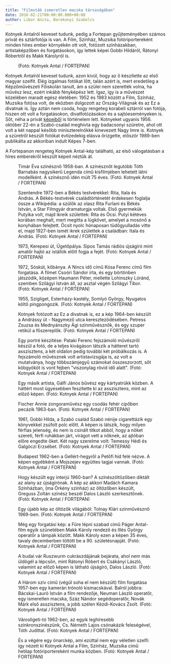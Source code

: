 ```yaml
---
title: "Filmstáb ismeretlen macska társaságában"
date: 2016-02-21T00:00:00.000+00:00
author: Libor Anita, Barakonyi Szabolcs
---
```


Kotnyek Antalról keveset tudunk, pedig a Fortepan gyűjteményében számos privát és sztárfotója is van. A Film, Színház, Muzsika fotóriportereként minden híres ember környékén ott volt, fotózott színházakban, artistaképzőben és forgatásokon, így lettek képei Gobbi Hildáról, Rátonyi Róbertről és Makk Károlyról is.

<figure>
<img src="/images/11096157_fe2575c25fa366012ae201b3d5a5648d_wm.jpg" alt="" />
<figcaption>(Fotó: Kotnyek Antal / FORTEPAN)</figcaption>
</figure>

Kotnyek Antalról keveset tudunk, azon kívül, hogy az ő készítette az első magyar szelfit. Elég izgalmas fotókat lőtt, talán azért is, mert eredetileg a Képzőművészeti Főiskolán tanult, ám a szülei nem szerették volna, ha művész lesz, ezért inkább fényképész lett. Igaz, így is a művészet közelében maradt egész életében: 1952 és 1983 között a Film, Színház, Muzsika fotósa volt, de eközben dolgozott az Ország-Világnak és az Ez a divatnak is. Így aztán nem csoda, hogy rengeteg korabeli sztárról van fotója, hiszen ott volt a forgatásokon, divatfotózásokon és a sajtóeseményeken is. Sőt, néha a privát [képeiből](http://index.hu/nagykep/2014/10/23/hello_otvenhat/) is történelem lett. Kotnyeket ugyanis 1956. október 22-én a Szabó-család meghívta egy badacsonyi szüretre, ahol ott volt a két nappal később miniszterelnökké kinevezett Nagy Imre is. Kotnyek a szüretről készült fotókat évtizedekig elásva őrizgette, először 1989-ben publikálta az akkoriban indult Képes 7-ben.

A Fortepanon rengeteg Kotnyek Antal-kép található, az első válogatásban a híres emberekről készült képeit néztük át.

<figure>
<img src="/images/10802903_73d9da3431c4de0b4d06e2d31f60cb1b_wm.jpg" alt="" />
<figcaption>Tímár Éva színésznő 1958-ban. A színésznőt legutóbb Tóth Barnabás nagysikerű Legenda című kisfilmjében lehetett látni modellként. A színésznő idén múlt 75 éves. (Fotó: Kotnyek Antal / FORTEPAN)</figcaption>
</figure>

<figure>
<img src="/images/10802877_ab01d3176f927d3860563b5dbed6bffc_wm.jpg" alt="" />
<figcaption>Szentendre 1972-ben a Békés testvérekkel: Rita, Itala és András. A Békés-testvérek családtörténetét érdekesen foglalja össze a Wikipédia: a szülők az olasz Rita Furlani és Békés István, a Star Filmgyár dramaturgja voltak. Első gyermekük Putyika volt, majd ikreik születtek: Rita és Öcsi. Putyi kétéves korában meghalt, mert megitta a lúgkövet, amelyet a mosónő a konyhában felejtett. Öcsit nyolc hónaposan tüdőgyulladás vitte el, majd 1927-ben ismét ikrek születtek a családban: Itala és András. (Fotó: Kotnyek Antal / FORTEPAN)</figcaption>
</figure>

<figure>
<img src="/images/10802867_ebfeea20b68beb5139998fb9ab0cda37_wm.jpg" alt="" />
<figcaption>1973, Kerepesi út, Ügetőpálya. Sipos Tamás rádiós újságíró mint amatőr hajtó az istállók előtt fogja a fejét. (Fotó: Kotnyek Antal / FORTEPAN)</figcaption>
</figure>

<figure>
<img src="/images/10802865_2e0c89546cde97bf60cda3a47d242d0c_wm.jpg" alt="" />
<figcaption>1972, Sóskút, kőbánya. A Nincs idő című Kósa Ferenc című film forgatása. A filmet Csoóri Sándor írta, és egy börtönben játszódik, középen Haumann Péter, mellette Lohinszky Lóránd, szemben Szilágyi István áll, az asztal végén Szilágyi Tibor. (Fotó: Kotnyek Antal / FORTEPAN)</figcaption>
</figure>

<figure>
<img src="/images/10802863_220333fc922c421ea1cf607ed9d644d4_wm.jpg" alt="" />
<figcaption>1955, Szigliget, Esterházy-kastély, Somlyó György, Nyugatos költő pingpongozik. (Fotó: Kotnyek Antal / FORTEPAN)</figcaption>
</figure>

<figure>
<img src="/images/10802861_923e609e8310a1897f0da0d5cedb2cec_wm.jpg" alt="" />
<figcaption>Kotnyek fotózott az Ez a divatnak is, ez a kép 1964-ben készült a Andrássy út - Nagymező utca kereszteződésében. Petress Zsuzsa és Mednyánszky Ági színművésznők, és egy szuper retikül a főszereplők. (Fotó: Kotnyek Antal / FORTEPAN)</figcaption>
</figure>

<figure>
<img src="/images/10802859_5c8fce0a75047f0c255a5233088e34af_wm.jpg" alt="" />
<figcaption>Egy portré készítése: Pataki Ferenc fejszámoló művészről készül a fotó, de a teljes kivágáson látszik a hátteret tartó asszisztens, a két oldalon pedig további két próbálkozás is. A fejszámoló művésznek volt artistavizsgája is, az volt a mutatványa, hogy többszámjegyű számokat összeszorzott, sőt köbgyököt is vont fejben "viszonylag rövid idő alatt". (Fotó: Kotnyek Antal / FORTEPAN)</figcaption>
</figure>

<figure>
<img src="/images/10802907_3d4627ac5bb8d196695bfa57e51291cb_wm.jpg" alt="" />
<figcaption>Egy másik artista, Gálfi János bűvész egy kártyatrükk közben. A háttért most ügyesebben feszítette ki az asszisztens, mint az előző képen. (Fotó: Kotnyek Antal / FORTEPAN)</figcaption>
</figure>

<figure>
<img src="/images/10802905_a1e0b0b7dee095c8f58bfcf69a6a80a5_wm.jpg" alt="" />
<figcaption>Fischer Annie zongoraművész egy csodás fehér cipőben pecázik 1963-ban. (Fotó: Kotnyek Antal / FORTEPAN)</figcaption>
</figure>

<figure>
<img src="/images/10960619_876eb0d84e42df66962079ab5917e932_wm.jpg" alt="" />
<figcaption>1961, Gobbi Hilda, a Szabó család Szabó nénije cigarettázik egy könyvekkel zsúfolt polc előtt. A képen is látszik, hogy milyen férfias jelenség, és nem is csinált titkot abból, hogy a nőket szereti, férfi ruhákban járt, virágot vett a nőknek, az ajtóban előre engedte őket. Két nagy szerelme volt: Temessy Hédi és Galgóczi Erzsébet. (Fotó: Kotnyek Antal / FORTEPAN)</figcaption>
</figure>

<figure>
<img src="/images/10802911_42c876151b731b5cec0c2f0109bac8f2_wm.jpg" alt="" />
<figcaption>Budapest 1962-ben a Gellért-hegyről a Petőfi híd felé nézve. A képen egyébként a Mojszejev együttes tagjai vannak. (Fotó: Kotnyek Antal / FORTEPAN)</figcaption>
</figure>

<figure>
<img src="/images/10802909_cb4ddc30bfc60c3dcf41d8aa28e047fa_wm.jpg" alt="" />
<figcaption>Hogy készült egy interjú 1960-ban? A színészöltözőben diktált az alany az újságírónak. A kép az akkori Madách Kamara Színházban, (ma Örkény színház) az öltözőben készült, Greguss Zoltán színész beszél Dalos László szerkesztőnek. (Fotó: Kotnyek Antal / FORTEPAN)</figcaption>
</figure>

<figure>
<img src="/images/10802901_8cfe3f8976dc202e5f617d809f67307a_wm.jpg" alt="" />
<figcaption>Egy újabb kép az öltözők világából: Tolnay Klári színművésznő 1969-ben. (Fotó: Kotnyek Antal / FORTEPAN)</figcaption>
</figure>

<figure>
<img src="/images/10802897_ed95f35ff6196b4142c7db8748347d43_wm.jpg" alt="" />
<figcaption>Még egy forgatási kép: a Fűre lépni szabad című Páger Antal-film egyik szünetében Makk Károly rendező és Illés György operatőr a lámpák között. Makk Károly ezen a képen 35 éves, tavaly decemberben töltött be a 90. születésnapját. (Fotó: Kotnyek Antal / FORTEPAN)</figcaption>
</figure>

<figure>
<img src="/images/10802879_5169411ac8c48397b415f0f2379d20c7_wm.jpg" alt="" />
<figcaption>A budai vár Ruszwurm cukrászdájának bejárata, ahol nem más üldögél a lépcsőn, mint Rátonyi Róbert és Csákányi László, valamint az előző képen is látható újságíró, Dalos László. (Fotó: Kotnyek Antal / FORTEPAN)</figcaption>
</figure>

<figure>
<img src="/images/10802869_7eea484657d45f00031547068965bcb3_wm.jpg" alt="" />
<figcaption>A Három szív című (végül soha el nem készült) film forgatása 1957-ben egy kamerán trónoló kismacskával. Balról jobbra: Bácskai-Lauró István a film rendezője, Neuman László operatőr, egy ismeretlen macska, Száz Nándor segédoperatőr, Novák Márk első asszisztens, a jobb szélen Kézdi-Kovács Zsolt. (Fotó: Kotnyek Antal / FORTEPAN)</figcaption>
</figure>

<figure>
<img src="/images/10802875_2a8203bf76c1a175f4a18a2a744b7812_wm.jpg" alt="" />
<figcaption>Városligeti-tó 1962-ben, az egyik leghíresebb szinkronszínészünk, Cs. Németh Lajos csónakázik feleségével, Tóth Judittal. (Fotó: Kotnyek Antal / FORTEPAN)</figcaption>
</figure>

<figure>
<img src="/images/10802873_cda380f0228670fbcc622e8faa93e9c0_wm.jpg" alt="" />
<figcaption>És a végére egy önarckép, ami ezúttal nem egy véletlen szelfi: így nézett ki Kotnyek Antal a Film, Színház, Muzsika című hetilap fotóriportereként munka közben. (Fotó: Kotnyek Antal / FORTEPAN)</figcaption>
</figure>
